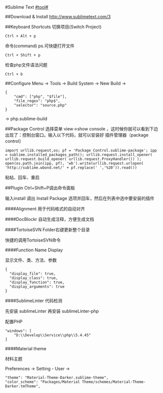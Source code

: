 #Sublime Text [#tool#](/#tool)

##Download & Install
http://www.sublimetext.com/3

##Keyboard Shortcuts
切换项目(Switch Project)
```
Ctrl + Alt + p
```
命令(command) ps.可快捷打开文件
```
Ctrl + Shift + p
```
检查php文件语法问题
```
Ctrl + b
```

##Configure
Menu -> Tools -> Build System -> New Build -> 
```
{
	"cmd": ["php", "$file"],
	"file_regex": "php$", 
	"selector": "source.php" 
}
```
-> php.sublime-build

##Package Control
选择菜单 view->show console ，这时候你就可以看到下边出现了：控制台窗口。输入以下代码，就可以安装好 插件管理器（package control）
```
import urllib.request,os; pf = 'Package Control.sublime-package'; ipp = sublime.installed_packages_path(); urllib.request.install_opener( urllib.request.build_opener( urllib.request.ProxyHandler()) ); open(os.path.join(ipp, pf), 'wb').write(urllib.request.urlopen( 'http://sublime.wbond.net/' + pf.replace(' ','%20')).read())
```
粘帖、回车、重启

##Plugin
Ctrl+Shift+P调出命令面板

输入install 调出 Install Package 选项并回车，然后在列表中选中要安装的插件

####Alignment
用于代码格式的自动对齐

####DocBlockr
自动生成注释，方便生成文档

####TortoiseSVN
Folder右键更新整个目录

快捷的调用TortoiseSVN命令

####Function Name Display

显示文件、类、方法、参数
```
{
  "display_file": true,
  "display_class": true,
  "display_function": true,
  "display_arguments": true
}
```

####SublimeLinter
代码检测

先安装 sublimeLinter 再安装 sublimeLinter-php

配置PHP
```
"windows": [
    "D:\\Develop\\Service\\php\\5.4.45"
]
```

####Material theme

材料主题

Preferences -> Setting - User -> 
```
"theme": "Material-Theme-Darker.sublime-theme",
"color_scheme": "Packages/Material Theme/schemes/Material-Theme-Darker.tmTheme",
```